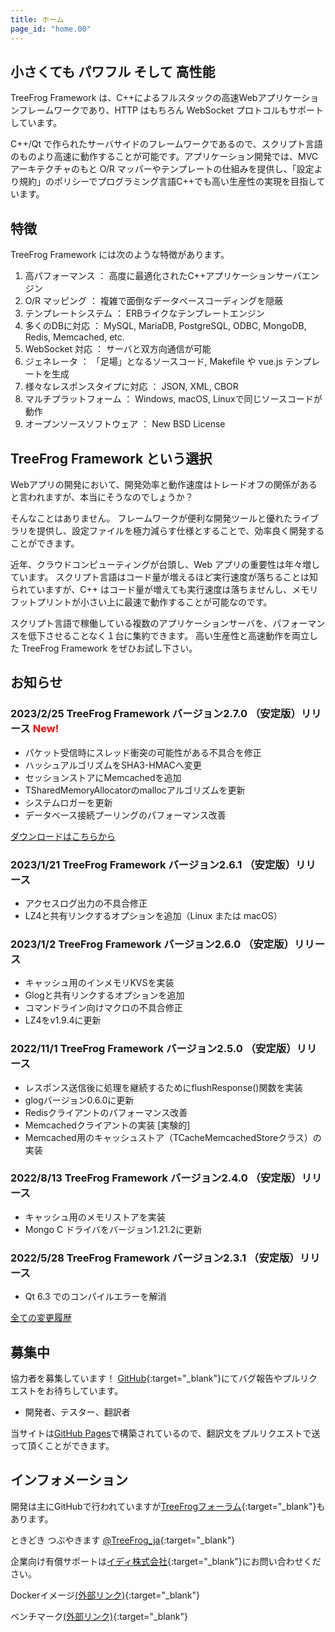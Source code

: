```yaml
---
title: ホーム
page_id: "home.00"
---
```


## <i class="fa fa-bolt" aria-hidden="true"></i> 小さくても パワフル そして 高性能

TreeFrog Framework は、C++によるフルスタックの高速Webアプリケーションフレームワークであり、HTTP はもちろん WebSocket プロトコルもサポートしています。

C++/Qt で作られたサーバサイドのフレームワークであるので、スクリプト言語のものより高速に動作することが可能です。アプリケーション開発では、MVC アーキテクチャのもと O/R マッパーやテンプレートの仕組みを提供し、「設定より規約」のポリシーでプログラミング言語C++でも高い生産性の実現を目指しています。


## <i class="fa fa-flag" aria-hidden="true"></i> 特徴

TreeFrog Framework には次のような特徴があります。

  1. 高パフォーマンス ： 高度に最適化されたC++アプリケーションサーバエンジン
  2. O/R マッピング ： 複雑で面倒なデータベースコーディングを隠蔽
  3. テンプレートシステム ： ERBライクなテンプレートエンジン
  4. 多くのDBに対応 ： MySQL, MariaDB, PostgreSQL, ODBC, MongoDB, Redis, Memcached, etc.
  5. WebSocket 対応 ： サーバと双方向通信が可能
  6. ジェネレータ ： 「足場」となるソースコード, Makefile や vue.js テンプレートを生成
  7. 様々なレスポンスタイプに対応 ： JSON, XML, CBOR
  8. マルチプラットフォーム ： Windows, macOS, Linuxで同じソースコードが動作
  9. オープンソースソフトウェア ： New BSD License


## <i class="fa fa-comment" aria-hidden="true"></i> TreeFrog Framework という選択

Webアプリの開発において、開発効率と動作速度はトレードオフの関係があると言われますが、本当にそうなのでしょうか？

そんなことはありません。
フレームワークが便利な開発ツールと優れたライブラリを提供し、設定ファイルを極力減らす仕様とすることで、効率良く開発することができます。

近年、クラウドコンピューティングが台頭し、Web アプリの重要性は年々増しています。 スクリプト言語はコード量が増えるほど実行速度が落ちることは知られていますが、C++ はコード量が増えても実行速度は落ちませんし、メモリフットプリントが小さい上に最速で動作することが可能なのです。

スクリプト言語で稼働している複数のアプリケーションサーバを、パフォーマンスを低下させることなく１台に集約できます。
高い生産性と高速動作を両立した TreeFrog Framework をぜひお試し下さい。


## <i class="fa fa-bell" aria-hidden="true"></i> お知らせ

### 2023/2/25  TreeFrog Framework バージョン2.7.0 （安定版）リリース <span style="color: red;">New!</span>

  - パケット受信時にスレッド衝突の可能性がある不具合を修正
  - ハッシュアルゴリズムをSHA3-HMACへ変更
  - セッションストアにMemcachedを追加
  - TSharedMemoryAllocatorのmallocアルゴリズムを更新
  - システムロガーを更新
  - データベース接続プーリングのパフォーマンス改善

 [<i class="fas fa-download"></i> ダウンロードはこちらから](/ja/download/)

### 2023/1/21  TreeFrog Framework バージョン2.6.1 （安定版）リリース

 - アクセスログ出力の不具合修正
 - LZ4と共有リンクするオプションを追加（Linux または macOS）

### 2023/1/2  TreeFrog Framework バージョン2.6.0 （安定版）リリース

 - キャッシュ用のインメモリKVSを実装
 - Glogと共有リンクするオプションを追加
 - コマンドライン向けマクロの不具合修正
 - LZ4をv1.9.4に更新

### 2022/11/1  TreeFrog Framework バージョン2.5.0 （安定版）リリース

 - レスポンス送信後に処理を継続するためにflushResponse()関数を実装
 - glogバージョン0.6.0に更新
 - Redisクライアントのパフォーマンス改善
 - Memcachedクライアントの実装 [実験的]
 - Memcached用のキャッシュストア（TCacheMemcachedStoreクラス）の実装

### 2022/8/13  TreeFrog Framework バージョン2.4.0 （安定版）リリース

 - キャッシュ用のメモリストアを実装
 - Mongo C ドライバをバージョン1.21.2に更新

### 2022/5/28  TreeFrog Framework バージョン2.3.1 （安定版）リリース

 - Qt 6.3 でのコンパイルエラーを解消

 [<i class="fa fa-list" aria-hidden="true"></i> 全ての変更履歴](https://github.com/treefrogframework/treefrog-framework/blob/master/CHANGELOG.md)


## <i class="fa fa-user" aria-hidden="true"></i> 募集中

協力者を募集しています！ [GitHub](https://github.com/treefrogframework/treefrog-framework){:target="_blank"}にてバグ報告やプルリクエストをお待ちしています。

 - 開発者、テスター、翻訳者

 当サイトは[GitHub Pages](https://pages.github.com/)で構築されているので、翻訳文をプルリクエストで送って頂くことができます。


## <i class="fa fa-info-circle" aria-hidden="true"></i> インフォメーション

 開発は主にGitHubで行われていますが[TreeFrogフォーラム](https://groups.google.com/forum/#!forum/treefrogframework){:target="_blank"}もあります。

ときどき つぶやきます [@TreeFrog_ja](https://twitter.com/TreeFrog_ja){:target="_blank"}

企業向け有償サポートは[イディ株式会社](http://www.ideeinc.co.jp/){:target="_blank"}にお問い合わせください。

Dockerイメージ[(外部リンク)](https://hub.docker.com/r/treefrogframework/treefrog/){:target="_blank"}

ベンチマーク[(外部リンク)](https://www.techempower.com/benchmarks/){:target="_blank"}
